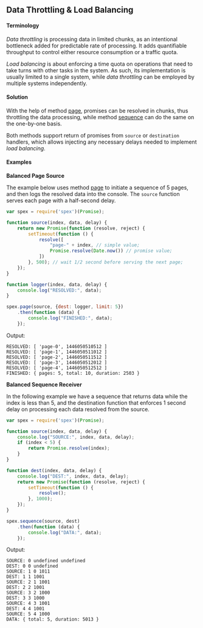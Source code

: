 ## Data Throttling & Load Balancing

#### Terminology

*Data throttling* is processing data in limited chunks, as an intentional bottleneck added for predictable rate of processing.
It adds quantifiable throughput to control either resource consumption or a traffic quota.  
 
*Load balancing* is about enforcing a time quota on operations that need to take turns with other tasks in the system.
As such, its implementation is usually limited to a single system, while *data throttling* can be employed by multiple systems independently.

#### Solution

With the help of method [page], promises can be resolved in chunks, thus throttling the data processing, while method [sequence] can do the same
on the one-by-one basis. 
 
Both methods support return of promises from `source` or `destination` handlers, which allows injecting any necessary
delays needed to implement *load balancing*.

#### Examples

**Balanced Page Source**

The example below uses method [page] to initiate a sequence of 5 pages, and then logs the resolved data into the console.
The `source` function serves each page with a half-second delay.

```javascript
var spex = require('spex')(Promise);

function source(index, data, delay) {
    return new Promise(function (resolve, reject) {
        setTimeout(function () {
            resolve([
                "page-" + index, // simple value;
                Promise.resolve(Date.now()) // promise value;
            ])
        }, 500); // wait 1/2 second before serving the next page;
    });
}

function logger(index, data, delay) {
    console.log("RESOLVED:", data);
}

spex.page(source, {dest: logger, limit: 5})
    .then(function (data) {
        console.log("FINISHED:", data);
    });
```

Output:

```
RESOLVED: [ 'page-0', 1446050510512 ]
RESOLVED: [ 'page-1', 1446050511012 ]
RESOLVED: [ 'page-2', 1446050511512 ]
RESOLVED: [ 'page-3', 1446050512012 ]
RESOLVED: [ 'page-4', 1446050512512 ]
FINISHED: { pages: 5, total: 10, duration: 2503 }
```

**Balanced Sequence Receiver**

In the following example we have a sequence that returns data while the index is less than 5, and the
destination function that enforces 1 second delay on processing each data resolved from the source.
 
```javascript 
var spex = require('spex')(Promise);

function source(index, data, delay) {
    console.log("SOURCE:", index, data, delay);
    if (index < 5) {
        return Promise.resolve(index);
    }
}

function dest(index, data, delay) {
    console.log("DEST:", index, data, delay);
    return new Promise(function (resolve, reject) {
        setTimeout(function () {
            resolve();
        }, 1000);
    });
}

spex.sequence(source, dest)
    .then(function (data) {
        console.log("DATA:", data);
    });
```

Output:

```
SOURCE: 0 undefined undefined
DEST: 0 0 undefined
SOURCE: 1 0 1011
DEST: 1 1 1001
SOURCE: 2 1 1001
DEST: 2 2 1001
SOURCE: 3 2 1000
DEST: 3 3 1000
SOURCE: 4 3 1001
DEST: 4 4 1001
SOURCE: 5 4 1000
DATA: { total: 5, duration: 5013 }
```

[page]:https://github.com/vitaly-t/spex/blob/master/docs/code/page.md
[sequence]:https://github.com/vitaly-t/spex/blob/master/docs/code/sequence.md
